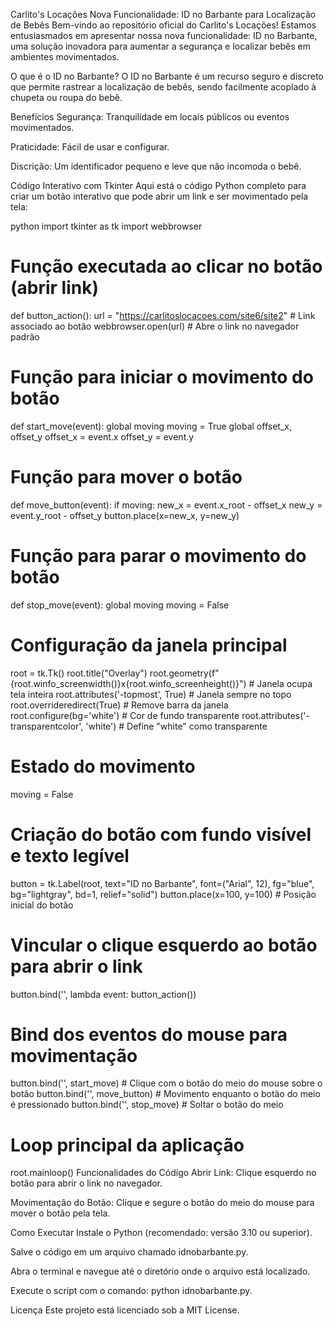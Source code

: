 Carlito's Locações
Nova Funcionalidade: ID no Barbante para Localização de Bebês
Bem-vindo ao repositório oficial do Carlito's Locações! Estamos entusiasmados em apresentar nossa nova funcionalidade: ID no Barbante, uma solução inovadora para aumentar a segurança e localizar bebês em ambientes movimentados.

O que é o ID no Barbante?
O ID no Barbante é um recurso seguro e discreto que permite rastrear a localização de bebês, sendo facilmente acoplado à chupeta ou roupa do bebê.

Benefícios
Segurança: Tranquilidade em locais públicos ou eventos movimentados.

Praticidade: Fácil de usar e configurar.

Discrição: Um identificador pequeno e leve que não incomoda o bebê.

Código Interativo com Tkinter
Aqui está o código Python completo para criar um botão interativo que pode abrir um link e ser movimentado pela tela:

python
import tkinter as tk
import webbrowser

# Função executada ao clicar no botão (abrir link)
def button_action():
    url = "https://carlitoslocacoes.com/site6/site2"  # Link associado ao botão
    webbrowser.open(url)  # Abre o link no navegador padrão

# Função para iniciar o movimento do botão
def start_move(event):
    global moving
    moving = True
    global offset_x, offset_y
    offset_x = event.x
    offset_y = event.y

# Função para mover o botão
def move_button(event):
    if moving:
        new_x = event.x_root - offset_x
        new_y = event.y_root - offset_y
        button.place(x=new_x, y=new_y)

# Função para parar o movimento do botão
def stop_move(event):
    global moving
    moving = False

# Configuração da janela principal
root = tk.Tk()
root.title("Overlay")
root.geometry(f"{root.winfo_screenwidth()}x{root.winfo_screenheight()}")  # Janela ocupa tela inteira
root.attributes('-topmost', True)  # Janela sempre no topo
root.overrideredirect(True)  # Remove barra da janela
root.configure(bg='white')  # Cor de fundo transparente
root.attributes('-transparentcolor', 'white')  # Define "white" como transparente

# Estado do movimento
moving = False

# Criação do botão com fundo visível e texto legível
button = tk.Label(root, text="ID no Barbante", font=("Arial", 12), fg="blue", bg="lightgray", bd=1, relief="solid")
button.place(x=100, y=100)  # Posição inicial do botão

# Vincular o clique esquerdo ao botão para abrir o link
button.bind('<Button-1>', lambda event: button_action())

# Bind dos eventos do mouse para movimentação
button.bind('<Button-2>', start_move)    # Clique com o botão do meio do mouse sobre o botão
button.bind('<B2-Motion>', move_button)  # Movimento enquanto o botão do meio é pressionado
button.bind('<ButtonRelease-2>', stop_move)  # Soltar o botão do meio

# Loop principal da aplicação
root.mainloop()
Funcionalidades do Código
Abrir Link: Clique esquerdo no botão para abrir o link no navegador.

Movimentação do Botão: Clique e segure o botão do meio do mouse para mover o botão pela tela.

Como Executar
Instale o Python (recomendado: versão 3.10 ou superior).

Salve o código em um arquivo chamado idnobarbante.py.

Abra o terminal e navegue até o diretório onde o arquivo está localizado.

Execute o script com o comando: python idnobarbante.py.

Licença
Este projeto está licenciado sob a MIT License.
